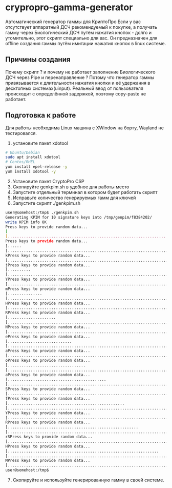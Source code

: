 # crypropro-gamma-generator
Автоматический генератор гаммы для КриптоПро
Если у вас отсутствует аппаратный ДСЧ рекомендуемый к покупке, а получать гамму через Биологический ДСЧ путём нажатия кнопок - долго и утомительно, этот скрипт специально для вас.
Он предназначен для offline создания гаммы путём имитации нажатия кнопок в linux системе.

## Причины создания
Почему скрипт ? и почему не работает заполнение Биологического ДСЧ через Pipe и перенаправление ?
Потому что генератор гаммы привязывается к длительности нажатия кнопки и её удержания в десктопных системах(uinput).
Реальный ввод от пользователя происходит с определённой задержкой, поэтому copy-paste не работает.

## Подготовка к работе
Для работы необходима Linux машина с XWindow на борту, Wayland не тестировался.

1. установите пакет xdotool
```bash
# Ubuntu/Debian
sudo apt install xdotool
# Centos/RHEL
yum install epel-release -y
yum install xdotool -y
```
2. Установите пакет CryptoPro CSP
3. Скопируйте genkpim.sh в удобное для работы место
4. Запустите отдельный терминал в котором будет работать скрипт
5. Исправьте количество генерируемых гамм для ключей
6. Запустите скрипт ./genkpim.sh
```bash
user@somehost:/tmp$ ./genkpim.sh
Generating KPIM for 10 signature keys into /tmp/genpim/f8384202/
write KPIM info OK
Press keys to provide random data...
[                                                                              ]Iterating
[..............................................................................]
Press keys to provide random data...
[......                                                                        ]Iterating
[..............................................................................]
kPress keys to provide random data...
[..............................................................................]
jPress keys to provide random data...
[..........                                                                    ]Iterating
[..............................................................................]
YPress keys to provide random data...
[..............................................................................]
mPress keys to provide random data...
[...............                                                               ]Iterating
[..............................................................................]
HPress keys to provide random data...
[..............................................................................]
RPress keys to provide random data...
[.....................                                                         ]Iterating
[..............................................................................]
NPress keys to provide random data...
[..............................................................................]
ePress keys to provide random data...
[............................                                                  ]Iterating
[..............................................................................]
aPress keys to provide random data...
[..............................................................................]
oPress keys to provide random data...
[..................................                                            ]Iterating
[..............................................................................]
aPress keys to provide random data...
[...........................................                                   ]Iterating
[..............................................................................]
SPress keys to provide random data...
[..............................................................................]
fPress keys to provide random data...
[...................................................                           ]Iterating
[..............................................................................]
YPress keys to provide random data...
[..............................................................................]
RPress keys to provide random data...
[.........................................................                     ]Iterating
[..............................................................................]
rSPress keys to provide random data...
[..............................................................................]
HPress keys to provide random data...
[..................................................................            ]Iterating
[..............................................................................]
MPress keys to provide random data...
[..............................................................................]
user@somehost:/tmp$ 
```
7. Скопируйте и используйте генерированную гамму в своей системе.
